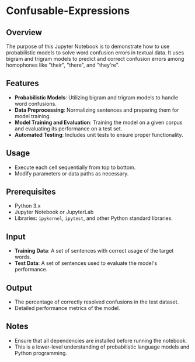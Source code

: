 # Confusable-Expressions

## Overview
The purpose of this Jupyter Notebook is to demonstrate how to use probabilistic models to solve word confusion errors in textual data. It uses bigram and trigram models to predict and correct confusion errors among homophones like "their", "there", and "they're".

## Features
- **Probabilistic Models**: Utilizing bigram and trigram models to handle word confusions.
- **Data Preprocessing**: Normalizing sentences and preparing them for model training.
- **Model Training and Evaluation**: Training the model on a given corpus and evaluating its performance on a test set.
- **Automated Testing**: Includes unit tests to ensure proper functionality.

## Usage
- Execute each cell sequentially from top to bottom.
- Modify parameters or data paths as necessary.

## Prerequisites
- Python 3.x
- Jupyter Notebook or JupyterLab
- Libraries: `ipykernel`, `ipytest`, and other Python standard libraries.

## Input
- **Training Data**: A set of sentences with correct usage of the target words.
- **Test Data**: A set of sentences used to evaluate the model's performance.

## Output
- The percentage of correctly resolved confusions in the test dataset.
- Detailed performance metrics of the model.

## Notes
- Ensure that all dependencies are installed before running the notebook.
- This is a lower-level understanding of probabilistic language models and Python programming.